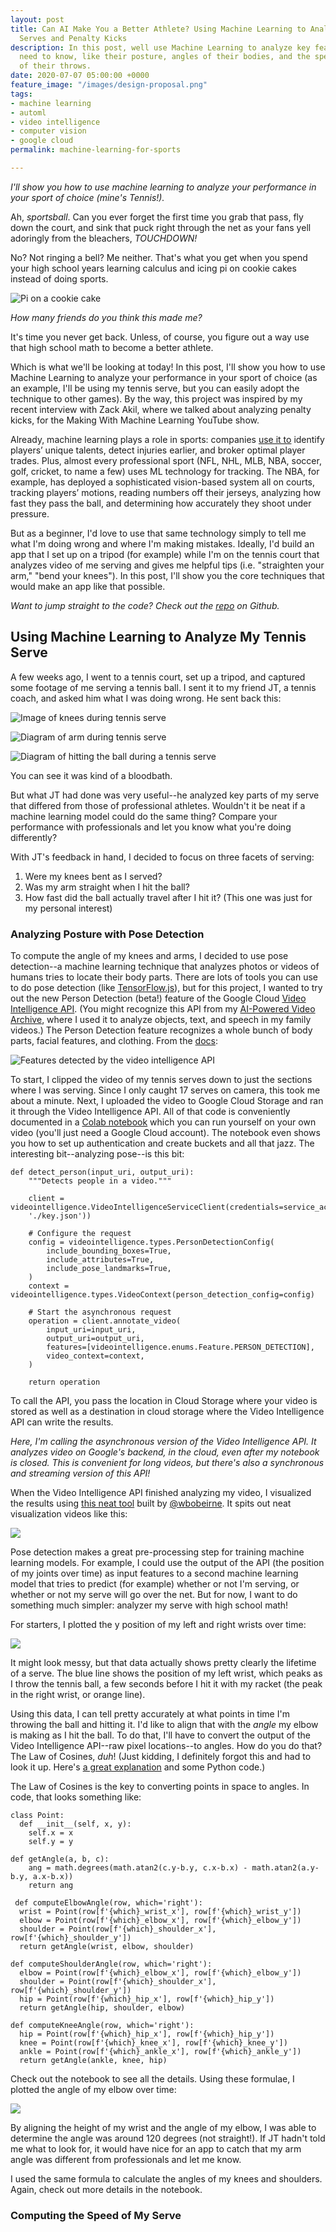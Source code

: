 ```yaml
---
layout: post
title: Can AI Make You a Better Athlete? Using Machine Learning to Analyze Tennis
  Serves and Penalty Kicks
description: In this post, well use Machine Learning to analyze key features athletes
  need to know, like their posture, angles of their bodies, and the speed or power
  of their throws.
date: 2020-07-07 05:00:00 +0000
feature_image: "/images/design-proposal.png"
tags:
- machine learning
- automl
- video intelligence
- computer vision
- google cloud
permalink: machine-learning-for-sports

---
```

_I'll show you how to use machine learning to analyze your performance in your sport of choice (mine's Tennis!)._

<!--more-->

Ah, _sportsball_. Can you ever forget the first time you grab that pass, fly down the court, and sink that puck right through the net as your fans yell adoringly from the bleachers, _TOUCHDOWN!_

No? Not ringing a bell? Me neither. That's what you get when you spend your high school years learning calculus and icing pi on cookie cakes instead of doing sports.

![Pi on a cookie cake](/images/pi_cookie.jpg "Pi on a cookie cake")

_How many friends do you think this made me?_

It's time you never get back. Unless, of course, you figure out a way use that high school math to become a better athlete.

Which is what we'll be looking at today! In this post, I'll show you how to use Machine Learning to analyze your performance in your sport of choice (as an example, I'll be using my tennis serve, but you can easily adopt the technique to other games). By the way, this project was inspired by my recent interview with Zack Akil, where we talked about analyzing penalty kicks, for the Making With Machine Learning YouTube show.

Already, machine learning plays a role in sports: companies [use it to](https://www.nytimes.com/2020/04/08/technology/ai-sports-athletes-machine-learning.html) identify players’ unique talents, detect injuries earlier, and broker optimal player trades. Plus, almost every professional sport (NFL, NHL, MLB, NBA, soccer, golf, cricket, to name a few) uses ML technology for tracking. The NBA, for example, has deployed a sophisticated vision-based system all on courts, tracking players’ motions, reading numbers off their jerseys, analyzing how fast they pass the ball, and determining how accurately they shoot under pressure.

But as a beginner, I'd love to use that same technology simply to tell me what I'm doing wrong and where I'm making mistakes. Ideally, I'd build an app that I set up on a tripod (for example) while I'm on the tennis court that analyzes video of me serving and gives me helpful tips (i.e. "straighten your arm," "bend your knees"). In this post, I'll show you the core techniques that would make an app like that possible.

_Want to jump straight to the code? Check out the_ [_repo_](https://github.com/google/making_with_ml/tree/master/sports_ai "repo") _on Github._

## Using Machine Learning to Analyze My Tennis Serve

A few weeks ago, I went to a tennis court, set up a tripod, and captured some footage of me serving a tennis ball. I sent it to my friend JT, a tennis coach, and asked him what I was doing wrong. He sent back this:

![Image of knees during tennis serve](/images/step-1-knee-bend-1.png "Image of knees during tennis serve")

![Diagram of arm during tennis serve](/images/step-2-trophy-pose-1.png "Diagram of arm during tennis serve")

![](/images/step-3-contact-point-1.png "Diagram of hitting the ball during a tennis serve")

You can see it was kind of a bloodbath.

But what JT had done was very useful--he analyzed key parts of my serve that differed from those of professional athletes. Wouldn't it be neat if a machine learning model could do the same thing? Compare your performance with professionals and let you know what you're doing differently?

With JT's feedback in hand, I decided to focus on three facets of serving:

1. Were my knees bent as I served?
2. Was my arm straight when I hit the ball?
3. How fast did the ball actually travel after I hit it? (This one was just for my personal interest)

### Analyzing Posture with Pose Detection

To compute the angle of my knees and arms, I decided to use pose detection--a machine learning technique that analyzes photos or videos of humans tries to locate their body parts. There are lots of tools you can use to do pose detection (like [TensorFlow.js](https://www.tensorflow.org/lite/models/pose_estimation/overview)), but for this project, I wanted to try out the new Person Detection (beta!) feature of the Google Cloud [Video Intelligence API](https://cloud.google.com/video-intelligence/docs). (You might recognize this API from my [AI-Powered Video Archive](https://daleonai.com/building-an-ai-powered-searchable-video-archive), where I used it to analyze objects, text, and speech in my family videos.) The Person Detection feature recognizes a whole bunch of body parts, facial features, and clothing. From the [docs](https://cloud.google.com/video-intelligence/docs/feature-person-detection):

![](/images/screen-shot-2020-07-14-at-3-45-56-pm.png "Features detected by the video intelligence API")

To start, I clipped the video of my tennis serves down to just the sections where I was serving. Since I only caught 17 serves on camera, this took me about a minute. Next, I uploaded the video to Google Cloud Storage and ran it through the Video Intelligence API. All of that code is conveniently documented in a [Colab notebook](https://github.com/google/making_with_ml/blob/master/sports_ai/Sports_AI_Analysis.ipynb) which you can run yourself on your own video (you'll just need a Google Cloud account). The notebook even shows you how to set up authentication and create buckets and all that jazz. The interesting bit--analyzing pose--is this bit:

    def detect_person(input_uri, output_uri):
        """Detects people in a video."""
    
        client = videointelligence.VideoIntelligenceServiceClient(credentials=service_account.Credentials.from_service_account_file(
        './key.json'))
    
        # Configure the request
        config = videointelligence.types.PersonDetectionConfig(
            include_bounding_boxes=True,
            include_attributes=True,
            include_pose_landmarks=True,
        )
        context = videointelligence.types.VideoContext(person_detection_config=config)
    
        # Start the asynchronous request
        operation = client.annotate_video(
            input_uri=input_uri,
            output_uri=output_uri,
            features=[videointelligence.enums.Feature.PERSON_DETECTION],
            video_context=context,
        )
    
        return operation

To call the API, you pass the location in Cloud Storage where your video is stored as well as a destination in cloud storage where the Video Intelligence API can write the results.

_Here, I'm calling the asynchronous version of the Video Intelligence API. It analyzes video on Google's backend, in the cloud, even after my notebook is closed. This is convenient for long videos, but there's also a synchronous and streaming version of this API!_

When the Video Intelligence API finished analyzing my video, I visualized the results using [this neat tool](https://github.com/wbobeirne/video-intelligence-player) built by [@wbobeirne](https://github.com/wbobeirne). It spits out neat visualization videos like this:

![](/images/tennis_gif.gif)

Pose detection makes a great pre-processing step for training machine learning models. For example, I could use the output of the API (the position of my joints over time) as input features to a second machine learning model that tries to predict (for example) whether or not I'm serving, or whether or not my serve will go over the net. But for now, I want to do something much simpler: analyzer my serve with high school math!

For starters, I plotted the y position of my left and right wrists over time:

![](/images/wrist_pos-1.png)

It might look messy, but that data actually shows pretty clearly the lifetime of a serve. The blue line shows the position of my left wrist, which peaks as I throw the tennis ball, a few seconds before I hit it with my racket (the peak in the right wrist, or orange line).

Using this data, I can tell pretty accurately at what points in time I'm throwing the ball and hitting it. I'd like to align that with the _angle_ my elbow is making as I hit the ball. To do that, I'll have to convert the output of the Video Intelligence API--raw pixel locations--to angles. How do you do that? The Law of Cosines, _duh_! (Just kidding, I definitely forgot this and had to look it up. Here's [a great explanation](https://medium.com/@manivannan_data/find-the-angle-between-three-points-from-2d-using-python-348c513e2cd) and some Python code.)

The Law of Cosines is the key to converting points in space to angles. In code, that looks something like:

    class Point:
      def __init__(self, x, y):
        self.x = x
        self.y = y 
        
    def getAngle(a, b, c):
        ang = math.degrees(math.atan2(c.y-b.y, c.x-b.x) - math.atan2(a.y-b.y, a.x-b.x))
        return ang
        
     def computeElbowAngle(row, which='right'):
      wrist = Point(row[f'{which}_wrist_x'], row[f'{which}_wrist_y'])
      elbow = Point(row[f'{which}_elbow_x'], row[f'{which}_elbow_y'])
      shoulder = Point(row[f'{which}_shoulder_x'], row[f'{which}_shoulder_y'])
      return getAngle(wrist, elbow, shoulder)
    
    def computeShoulderAngle(row, which='right'):
      elbow = Point(row[f'{which}_elbow_x'], row[f'{which}_elbow_y'])
      shoulder = Point(row[f'{which}_shoulder_x'], row[f'{which}_shoulder_y'])
      hip = Point(row[f'{which}_hip_x'], row[f'{which}_hip_y'])
      return getAngle(hip, shoulder, elbow)
    
    def computeKneeAngle(row, which='right'):
      hip = Point(row[f'{which}_hip_x'], row[f'{which}_hip_y'])
      knee = Point(row[f'{which}_knee_x'], row[f'{which}_knee_y'])
      ankle = Point(row[f'{which}_ankle_x'], row[f'{which}_ankle_y'])
      return getAngle(ankle, knee, hip)

Check out the notebook to see all the details. Using these formulae, I plotted the angle of my elbow over time:

![](/images/right_elbow_angle.png)

By aligning the height of my wrist and the angle of my elbow, I was able to determine the angle was around 120 degrees (not straight!). If JT hadn't told me what to look for, it would have nice for an app to catch that my arm angle was different from professionals and let me know.

I used the same formula to calculate the angles of my knees and shoulders. Again, check out more details in the notebook.

### Computing the Speed of My Serve